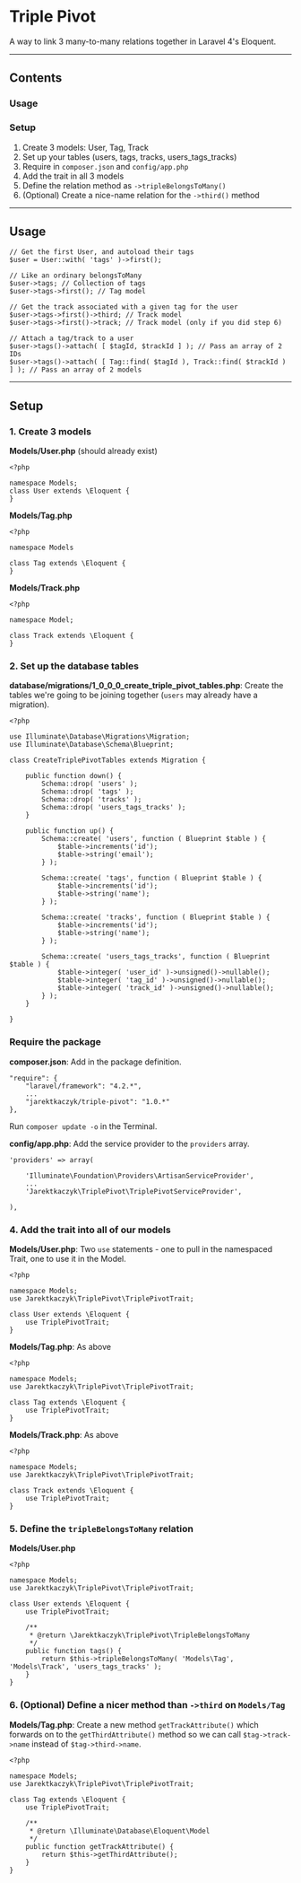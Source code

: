 # Triple Pivot

A way to link 3 many-to-many relations together in Laravel 4's Eloquent.

---

## Contents

### Usage

### Setup

1. Create 3 models: User, Tag, Track
2. Set up your tables (users, tags, tracks, users_tags_tracks)
3. Require in `composer.json` and `config/app.php`
4. Add the trait in all 3 models
5. Define the relation method as `->tripleBelongsToMany()`
6. (Optional) Create a nice-name relation for the `->third()` method

---

## Usage

	// Get the first User, and autoload their tags
	$user = User::with( 'tags' )->first();

	// Like an ordinary belongsToMany
	$user->tags; // Collection of tags
	$user->tags->first(); // Tag model

	// Get the track associated with a given tag for the user
	$user->tags->first()->third; // Track model
	$user->tags->first()->track; // Track model (only if you did step 6)

	// Attach a tag/track to a user
	$user->tags()->attach( [ $tagId, $trackId ] ); // Pass an array of 2 IDs
	$user->tags()->attach( [ Tag::find( $tagId ), Track::find( $trackId ) ] ); // Pass an array of 2 models

---

## Setup

### 1. Create 3 models

**Models/User.php** (should already exist)

	<?php
	
	namespace Models;	
    class User extends \Eloquent {
    }

**Models/Tag.php**

	<?php

	namespace Models
	
	class Tag extends \Eloquent {
	}

**Models/Track.php**

	<?php
	
	namespace Model;
	
	class Track extends \Eloquent {
	}

### 2. Set up the database tables

**database/migrations/1_0_0_0_create_triple_pivot_tables.php**: Create the tables we're going to be joining together (`users` may already have a migration).

	<?php
	
	use Illuminate\Database\Migrations\Migration;
	use Illuminate\Database\Schema\Blueprint;

	class CreateTriplePivotTables extends Migration {

		public function down() {
			Schema::drop( 'users' );
			Schema::drop( 'tags' );
			Schema::drop( 'tracks' );
			Schema::drop( 'users_tags_tracks' );
		}

		public function up() {
			Schema::create( 'users', function ( Blueprint $table ) {
				$table->increments('id');
				$table->string('email');
			} );
		
			Schema::create( 'tags', function ( Blueprint $table ) {
				$table->increments('id');
				$table->string('name');
			} );
		
			Schema::create( 'tracks', function ( Blueprint $table ) {
				$table->increments('id');
				$table->string('name');
			} );
	
			Schema::create( 'users_tags_tracks', function ( Blueprint $table ) {
				$table->integer( 'user_id' )->unsigned()->nullable();
				$table->integer( 'tag_id' )->unsigned()->nullable();
				$table->integer( 'track_id' )->unsigned()->nullable();
			} );
		}

	}

### Require the package

**composer.json**: Add in the package definition.

	"require": {
        "laravel/framework": "4.2.*",
        ...
        "jarektkaczyk/triple-pivot": "1.0.*"
    },

Run `composer update -o` in the Terminal.

**config/app.php**: Add the service provider to the `providers` array.

	'providers' => array(
	
		'Illuminate\Foundation\Providers\ArtisanServiceProvider',
		...
		'Jarektkaczyk\TriplePivot\TriplePivotServiceProvider',

	),

### 4. Add the trait into all of our models

**Models/User.php**: Two `use` statements - one to pull in the namespaced Trait, one to use it in the Model.

	<?php
	
	namespace Models;
	use Jarektkaczyk\TriplePivot\TriplePivotTrait;
	
    class User extends \Eloquent {
    	use TriplePivotTrait;
    }

**Models/Tag.php**: As above

	<?php

	namespace Models;
	use Jarektkaczyk\TriplePivot\TriplePivotTrait;
	
	class Tag extends \Eloquent {
    	use TriplePivotTrait;
	}

**Models/Track.php**: As above

	<?php
	
	namespace Models;
	use Jarektkaczyk\TriplePivot\TriplePivotTrait;
	
	class Track extends \Eloquent {
    	use TriplePivotTrait;
	}

### 5. Define the `tripleBelongsToMany` relation

**Models/User.php**

	<?php
	
	namespace Models;
	use Jarektkaczyk\TriplePivot\TriplePivotTrait;
	
    class User extends \Eloquent {
    	use TriplePivotTrait;
    	
		/**
		 * @return \Jarektkaczyk\TriplePivot\TripleBelongsToMany
		 */
		public function tags() {
			return $this->tripleBelongsToMany( 'Models\Tag', 'Models\Track', 'users_tags_tracks' );
		}
    }

### 6. (Optional) Define a nicer method than `->third` on `Models/Tag`

**Models/Tag.php**: Create a new method `getTrackAttribute()` which forwards on to the `getThirdAttribute()` method so we can call `$tag->track->name` instead of `$tag->third->name`.

	<?php

	namespace Models;
	use Jarektkaczyk\TriplePivot\TriplePivotTrait;
	
	class Tag extends \Eloquent {
    	use TriplePivotTrait;

		/**
		 * @return \Illuminate\Database\Eloquent\Model
		 */
		public function getTrackAttribute() {
			return $this->getThirdAttribute();
		}
	}
